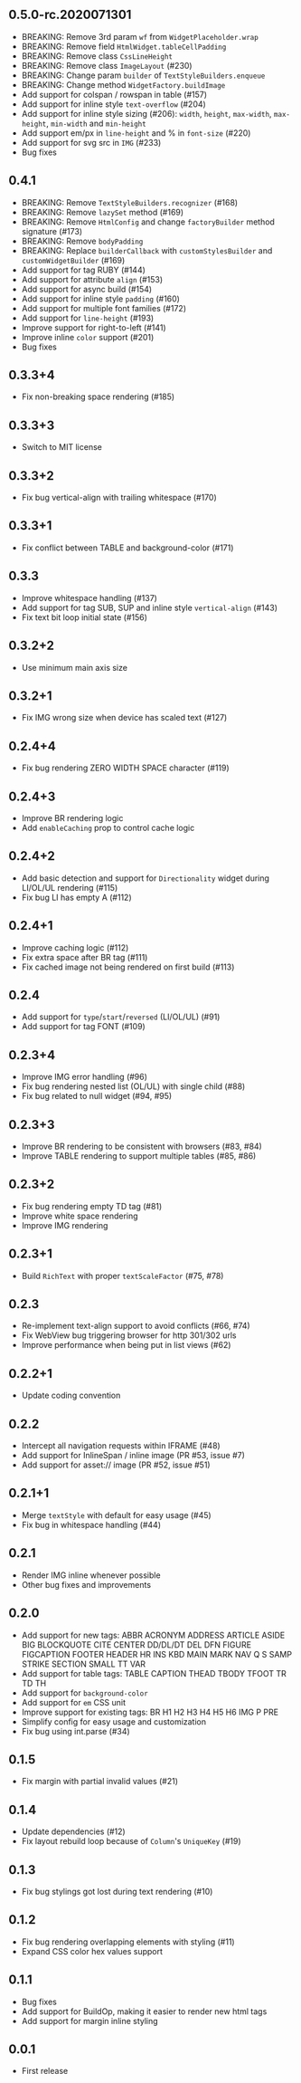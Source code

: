 ## 0.5.0-rc.2020071301

* BREAKING: Remove 3rd param `wf` from `WidgetPlaceholder.wrap`
* BREAKING: Remove field `HtmlWidget.tableCellPadding`
* BREAKING: Remove class `CssLineHeight`
* BREAKING: Remove class `ImageLayout` (#230)
* BREAKING: Change param `builder` of `TextStyleBuilders.enqueue`
* BREAKING: Change method `WidgetFactory.buildImage`
* Add support for colspan / rowspan in table (#157)
* Add support for inline style `text-overflow` (#204)
* Add support for inline style sizing (#206): `width`, `height`, `max-width`, `max-height`, `min-width` and `min-height`
* Add support em/px in `line-height` and % in `font-size` (#220)
* Add support for svg src in `IMG` (#233)
* Bug fixes

## 0.4.1

* BREAKING: Remove `TextStyleBuilders.recognizer` (#168)
* BREAKING: Remove `lazySet` method (#169)
* BREAKING: Remove `HtmlConfig` and change `factoryBuilder` method signature (#173)
* BREAKING: Remove `bodyPadding`
* BREAKING: Replace `builderCallback` with `customStylesBuilder` and `customWidgetBuilder` (#169)
* Add support for tag RUBY (#144)
* Add support for attribute `align` (#153) 
* Add support for async build (#154)
* Add support for inline style `padding` (#160)
* Add support for multiple font families (#172)
* Add support for `line-height` (#193)
* Improve support for right-to-left (#141)
* Improve inline `color` support (#201)
* Bug fixes

## 0.3.3+4

* Fix non-breaking space rendering (#185)

## 0.3.3+3

* Switch to MIT license

## 0.3.3+2

* Fix bug vertical-align with trailing whitespace (#170)

## 0.3.3+1

* Fix conflict between TABLE and background-color (#171)

## 0.3.3

* Improve whitespace handling (#137)
* Add support for tag SUB, SUP and inline style `vertical-align` (#143)
* Fix text bit loop initial state (#156)

## 0.3.2+2

* Use minimum main axis size

## 0.3.2+1

* Fix IMG wrong size when device has scaled text (#127)

## 0.2.4+4

* Fix bug rendering ZERO WIDTH SPACE character (#119)

## 0.2.4+3

* Improve BR rendering logic
* Add `enableCaching` prop to control cache logic

## 0.2.4+2

* Add basic detection and support for `Directionality` widget during LI/OL/UL rendering (#115)
* Fix bug LI has empty A (#112)

## 0.2.4+1

* Improve caching logic (#112)
* Fix extra space after BR tag (#111)
* Fix cached image not being rendered on first build (#113)

## 0.2.4

* Add support for `type`/`start`/`reversed` (LI/OL/UL) (#91)
* Add support for tag FONT (#109)

## 0.2.3+4

* Improve IMG error handling (#96)
* Fix bug rendering nested list (OL/UL) with single child (#88)
* Fix bug related to null widget (#94, #95)

## 0.2.3+3

* Improve BR rendering to be consistent with browsers (#83, #84)
* Improve TABLE rendering to support multiple tables (#85, #86)

## 0.2.3+2

* Fix bug rendering empty TD tag (#81)
* Improve white space rendering
* Improve IMG rendering

## 0.2.3+1

* Build `RichText` with proper `textScaleFactor` (#75, #78)

## 0.2.3

* Re-implement text-align support to avoid conflicts (#66, #74)
* Fix WebView bug triggering browser for http 301/302 urls
* Improve performance when being put in list views (#62)

## 0.2.2+1

* Update coding convention

## 0.2.2

* Intercept all navigation requests within IFRAME (#48)
* Add support for InlineSpan / inline image (PR #53, issue #7)
* Add support for asset:// image (PR #52, issue #51)

## 0.2.1+1

* Merge `textStyle` with default for easy usage (#45)
* Fix bug in whitespace handling (#44)

## 0.2.1

* Render IMG inline whenever possible
* Other bug fixes and improvements

## 0.2.0

* Add support for new tags:
  ABBR ACRONYM ADDRESS ARTICLE ASIDE BIG BLOCKQUOTE CITE CENTER DD/DL/DT DEL DFN
  FIGURE FIGCAPTION FOOTER HEADER HR INS KBD MAIN MARK NAV Q S SAMP STRIKE SECTION
  SMALL TT VAR
* Add support for table tags: TABLE CAPTION THEAD TBODY TFOOT TR TD TH
* Add support for `background-color`
* Add support for `em` CSS unit
* Improve support for existing tags: BR H1 H2 H3 H4 H5 H6 IMG P PRE
* Simplify config for easy usage and customization
* Fix bug using int.parse (#34)

## 0.1.5

* Fix margin with partial invalid values (#21)

## 0.1.4

* Update dependencies (#12)
* Fix layout rebuild loop because of `Column`'s `UniqueKey` (#19)

## 0.1.3

* Fix bug stylings got lost during text rendering (#10)

## 0.1.2

* Fix bug rendering overlapping elements with styling (#11)
* Expand CSS color hex values support

## 0.1.1

* Bug fixes
* Add support for BuildOp, making it easier to render new html tags
* Add support for margin inline styling

## 0.0.1

* First release

